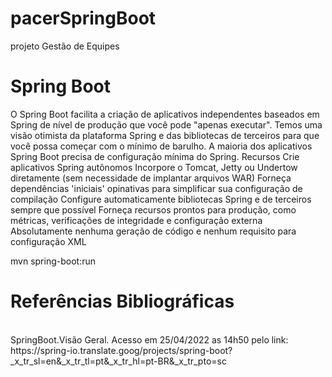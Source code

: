 # pacerSpringBoot
 projeto Gestão de Equipes


# Spring Boot
O Spring Boot facilita a criação de aplicativos independentes baseados em Spring de nível de produção que você pode "apenas executar".
Temos uma visão otimista da plataforma Spring e das bibliotecas de terceiros para que você possa começar com o mínimo de barulho. A maioria dos aplicativos Spring Boot precisa de configuração mínima do Spring.
Recursos
Crie aplicativos Spring autônomos
Incorpore o Tomcat, Jetty ou Undertow diretamente (sem necessidade de implantar arquivos WAR)
Forneça dependências 'iniciais' opinativas para simplificar sua configuração de compilação
Configure automaticamente bibliotecas Spring e de terceiros sempre que possível
Forneça recursos prontos para produção, como métricas, verificações de integridade e configuração externa
Absolutamente nenhuma geração de código e nenhum requisito para configuração XML
<br>

mvn spring-boot:run

# Referências Bibliográficas

<br>
SpringBoot.Visão Geral. Acesso em 25/04/2022 as 14h50 pelo link:
https://spring-io.translate.goog/projects/spring-boot?_x_tr_sl=en&_x_tr_tl=pt&_x_tr_hl=pt-BR&_x_tr_pto=sc
<br>

